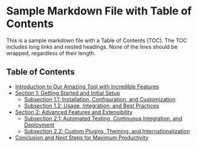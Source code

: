 # Sample Markdown File with Table of Contents

This is a sample markdown file with a Table of Contents (TOC). The TOC includes
long links and nested headings. None of the lines should be wrapped, regardless
of their length.

## Table of Contents

- [Introduction to Our Amazing Tool with Incredible Features](#introduction-to-our-amazing-tool-with-incredible-features)
- [Section 1: Getting Started and Initial Setup](#section-1-getting-started-and-initial-setup)
  - [Subsection 1.1: Installation, Configuration, and Customization](#subsection-11-installation-configuration-and-customization)
  - [Subsection 1.2: Usage, Integration, and Best Practices](#subsection-12-usage-integration-and-best-practices)
- [Section 2: Advanced Features and Extensibility](#section-2-advanced-features-and-extensibility)
  - [Subsection 2.1: Automated Testing, Continuous Integration, and Deployment](#subsection-21-automated-testing-continuous-integration-and-deployment)
  - [Subsection 2.2: Custom Plugins, Theming, and Internationalization](#subsection-22-custom-plugins-theming-and-internationalization)
- [Conclusion and Next Steps for Maximum Productivity](#conclusion-and-next-steps-for-maximum-productivity)
